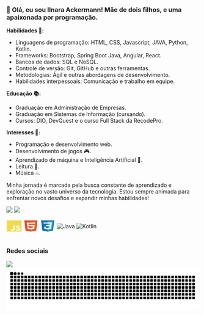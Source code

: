 
### 👋 Olá, eu sou Ilnara Ackermann! Mãe de dois filhos, e uma apaixonada por programação. 

**Habilidades 🚀:**

- Linguagens de programação: HTML, CSS, Javascript, JAVA, Python, Kotlin.
- Frameworks: Bootstrap, Spring Boot Java, Angular, React.
- Bancos de dados: SQL e NoSQL.
- Controle de versão: Git, GitHub e outras ferramentas.
- Metodologias: Ágil e outras abordagens de desenvolvimento.
- Habilidades interpessoais: Comunicação e trabalho em equipe.

**Educação 📚:**

- Graduação em Administração de Empresas.
- Graduação em Sistemas de Informação (cursando).
- Cursos: DIO, DevQuest e o curso Full Stack da RecodePro.

**Interesses 🌟:**

- Programação e desenvolvimento web.
- Desenvolvimento de jogos 🎮.
- Aprendizado de máquina e Inteligência Artificial 🤖.
- Leitura 📖.
- Música 🎶.

Minha jornada é marcada pela busca constante de aprendizado e exploração no vasto universo da tecnologia. Estou sempre animada para enfrentar novos desafios e expandir minhas habilidades!

<div>
<picture>
<source
  srcset="https://github-readme-stats-zeta-weld.vercel.app/api?username=IlnaraAckermann&show_icons=true&theme=highcontrast"
  media="(prefers-color-scheme: dark)"
/>
<source
  srcset="https://github-readme-stats-zeta-weld.vercel.app/api?username=IlnaraAckermann&show_icons=true&theme=buefy"
  media="(prefers-color-scheme: light), (prefers-color-scheme: no-preference)"
/>
<img  height="180em" src="https://github-readme-stats-zeta-weld.vercel.app/api?username=IlnaraAckermann&show_icons=true" />
</picture>

<picture>
<source
  srcset="https://github-readme-stats-zeta-weld.vercel.app/api/top-langs/?username=IlnaraAckermann&layout=compact&langs_count=6&theme=highcontrast"
  media="(prefers-color-scheme: dark)"
/>
<source
  srcset="https://github-readme-stats-zeta-weld.vercel.app/api/top-langs/?username=IlnaraAckermann&layout=compact&langs_count=6&theme=buefy"
  media="(prefers-color-scheme: light), (prefers-color-scheme: no-preference)"
/>
<img  height="180em" src="https://github-readme-stats-zeta-weld.vercel.app/api/top-langs/?username=IlnaraAckermann&layout=compact&langs_count=6" />
</picture>
</div>
 
<div style="display: inline_block"><br>
  <img align="center" alt="Js" height="30" width="40" src="https://raw.githubusercontent.com/devicons/devicon/master/icons/javascript/javascript-plain.svg">
  <img align="center" alt="HTML" height="30" width="40" src="https://raw.githubusercontent.com/devicons/devicon/master/icons/html5/html5-original.svg">
  <img align="center" alt="CSS" height="30" width="40" src="https://raw.githubusercontent.com/devicons/devicon/master/icons/css3/css3-original.svg">
  <img align="center" alt="Java" height="30" width="40" src="https://cdn.jsdelivr.net/gh/devicons/devicon/icons/java/java-original.svg">
  <img align="center" alt="Kotlin" height="30" width="40" src="https://cdn.jsdelivr.net/gh/devicons/devicon/icons/kotlin/kotlin-original.svg">
</div>
 
 <br>
 
  ### Redes sociais
 
<div> 
  <a href="https://www.linkedin.com/in/ilnaraackermann" target="_blank">
  <img src="https://img.shields.io/badge/-LinkedIn-%230077B5?style=for-the-badge&logo=linkedin&logoColor=white" target="_blank"></a> 
</div>

 <picture>
  <source media="(prefers-color-scheme: dark)" srcset="https://github.com/IlnaraAckermann/ilnaraackermann/blob/output/github-contribution-grid-snake-dark.svg" />
  <source media="(prefers-color-scheme: light)" srcset="https://github.com/IlnaraAckermann/IlnaraAckermann/blob/output/github-contribution-grid-snake.svg" />
  <img alt="github-snake" src="https://github.com/IlnaraAckermann/IlnaraAckermann/blob/output/github-contribution-grid-snake.svg" />
</picture>
